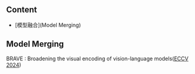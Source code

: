 ## Content

- [模型融合](Model Merging)

## Model Merging
BRAVE : Broadening the visual encoding of vision-language models([ECCV 2024](https://arxiv.org/pdf/2404.07204))
